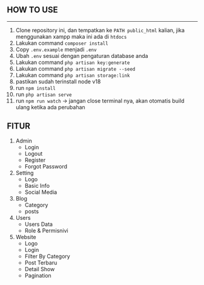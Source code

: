 ## HOW TO USE

----------

1. Clone repository ini, dan tempatkan ke `PATH public_html` kalian, jika menggunakan xampp maka ini ada di `htdocs`
2. Lakukan command `composer install`
3. Copy `.env.example` menjadi `.env`
4. Ubah `.env` sesuai dengan pengaturan database anda
5. Lakukan command `php artisan key:generate`
6. Lakukan command `php artisan migrate --seed`
7. Lakukan command `php artisan storage:link`
8. pastikan sudah terinstall node v18
9. run `npm install`
10. run `php artisan serve`
11. run `npm run watch` -> jangan close terminal nya, akan otomatis build ulang ketika ada perubahan

## FITUR

1. Admin
    - Login
    - Logout
    - Register
    - Forgot Password
2. Setting
    - Logo
    - Basic Info
    - Social Media
3. Blog
    - Category
    - posts
4. Users
    - Users Data
    - Role & Permisnivi
5. Website
    - Logo
    - Login
    - Filter By Category
    - Post Terbaru
    - Detail Show
    - Pagination
